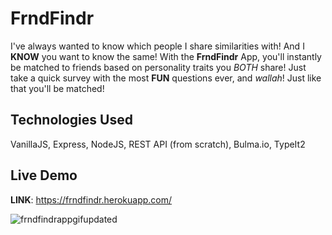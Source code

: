 # FrndFindr
I've always wanted to know which people I share similarities with! And I <b>KNOW</b> you want to know the same! With the <strong>FrndFindr</strong> App, you'll instantly be matched to friends based on personality traits you <em>BOTH</em> share! Just take a quick survey with the most <strong>FUN</strong> questions ever, and <em>wallah</em>! Just like that you'll be matched!

## Technologies Used
VanillaJS, Express, NodeJS, REST API (from scratch), Bulma.io, TypeIt2

## Live Demo
<strong>LINK</strong>: https://frndfindr.herokuapp.com/

![frndfindrappgifupdated](https://user-images.githubusercontent.com/24254780/30345470-26798536-97d3-11e7-873f-586479811deb.gif)
